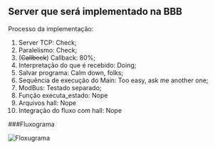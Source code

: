 ## Server que será implementado na BBB

Processo da implementação:
1. Server TCP: Check;
2. Paralelismo: Check;
3. (~~Callbeck~~) Callback: 80%;
4. Interpretação do que é recebido: Doing;
5. Salvar programa: Calm down, folks;
6. Sequência de execução do Main: Too easy, ask me another one;
7. ModBus: Testado separado;
8. Função executa_estado: Nope
9. Arquivos hall: Nope
10. Integração do fluxo com hall: Nope

###Fluxograma

![Floxugrama](/Docs/fluxograma.jpg)
